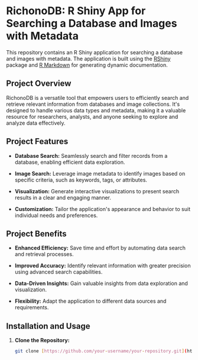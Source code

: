 # RichonoDB: R Shiny App for Searching a Database and Images with Metadata

This repository contains an R Shiny application for searching a database and images with metadata. The application is built using the [RShiny](https://shiny.rstudio.com/) package and [R Markdown](https://rmarkdown.rstudio.com/) for generating dynamic documentation.

## Project Overview

RichonoDB is a versatile tool that empowers users to efficiently search and retrieve relevant information from databases and image collections. It's designed to handle various data types and metadata, making it a valuable resource for researchers, analysts, and anyone seeking to explore and analyze data effectively.

## Project Features

* **Database Search:** Seamlessly search and filter records from a database, enabling efficient data exploration.

* **Image Search:** Leverage image metadata to identify images based on specific criteria, such as keywords, tags, or attributes.

* **Visualization:** Generate interactive visualizations to present search results in a clear and engaging manner.

* **Customization:** Tailor the application's appearance and behavior to suit individual needs and preferences.

## Project Benefits

* **Enhanced Efficiency:** Save time and effort by automating data search and retrieval processes.

* **Improved Accuracy:** Identify relevant information with greater precision using advanced search capabilities.

* **Data-Driven Insights:** Gain valuable insights from data exploration and visualization.

* **Flexibility:** Adapt the application to different data sources and requirements.

## Installation and Usage

1. **Clone the Repository:**

   ```bash
   git clone [https://github.com/your-username/your-repository.git](https://github.com/your-username/your-repository.git): [https://github.com/your-username/your-repository.git](https://github.com/your-username/your-repository.git)